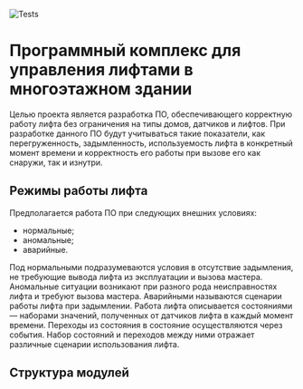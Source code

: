 ![Tests](https://github.com/ivanbukhtiyarov/elevators/actions/workflows/tests.yml/badge.svg?branch=dev)
# Программный комплекс для управления лифтами в многоэтажном здании

Целью проекта является разработка ПО, обеспечивающего корректную работу лифта без ограничения на типы домов, датчиков и лифтов. При разработке данного ПО будут учитываться такие показатели, как перегруженность, задымленность, используемость лифта в конкретный момент времени и корректность его работы при вызове его как снаружи, так и изнутри.

## Режимы работы лифта

Предполагается работа ПО при следующих внешних условиях:
* нормальные;
* аномальные;
* аварийные.

Под нормальными подразумеваются условия в отсутствие задымления, не требующие вывода лифта из эксплуатации и вызова мастера. Аномальные ситуации возникают при разного рода неисправностях лифта и требуют вызова мастера. Аварийными называются сценарии работы лифта при задымлении. Работа лифта описывается состояниями — наборами значений, полученных от датчиков лифта в каждый момент времени. Переходы из состояния в состояние осуществляются через события. Набор состояний и переходов между ними отражает
различные сценарии использования лифта.

## Структура модулей

